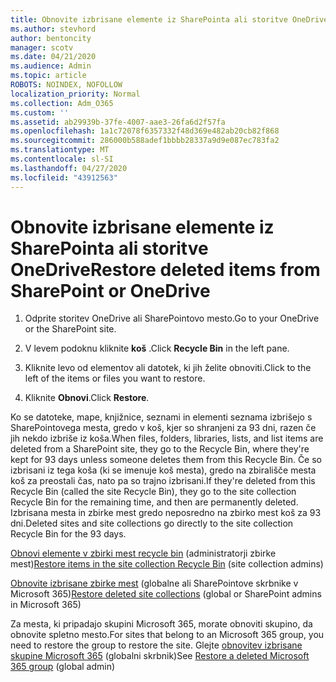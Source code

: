 ```yaml
---
title: Obnovite izbrisane elemente iz SharePointa ali storitve OneDrive
ms.author: stevhord
author: bentoncity
manager: scotv
ms.date: 04/21/2020
ms.audience: Admin
ms.topic: article
ROBOTS: NOINDEX, NOFOLLOW
localization_priority: Normal
ms.collection: Adm_O365
ms.custom: ''
ms.assetid: ab29939b-37fe-4007-aae3-26fa6d2f57fa
ms.openlocfilehash: 1a1c72078f6357332f48d369e482ab20cb82f868
ms.sourcegitcommit: 286000b588adef1bbbb28337a9d9e087ec783fa2
ms.translationtype: MT
ms.contentlocale: sl-SI
ms.lasthandoff: 04/27/2020
ms.locfileid: "43912563"
---
```

# <a name="restore-deleted-items-from-sharepoint-or-onedrive"></a><span data-ttu-id="b1ab0-102">Obnovite izbrisane elemente iz SharePointa ali storitve OneDrive</span><span class="sxs-lookup"><span data-stu-id="b1ab0-102">Restore deleted items from SharePoint or OneDrive</span></span>

1. <span data-ttu-id="b1ab0-103">Odprite storitev OneDrive ali SharePointovo mesto.</span><span class="sxs-lookup"><span data-stu-id="b1ab0-103">Go to your OneDrive or the SharePoint site.</span></span>
    
2. <span data-ttu-id="b1ab0-104">V levem podoknu kliknite **koš** .</span><span class="sxs-lookup"><span data-stu-id="b1ab0-104">Click **Recycle Bin** in the left pane.</span></span> 
    
3. <span data-ttu-id="b1ab0-105">Kliknite levo od elementov ali datotek, ki jih želite obnoviti.</span><span class="sxs-lookup"><span data-stu-id="b1ab0-105">Click to the left of the items or files you want to restore.</span></span>
    
4. <span data-ttu-id="b1ab0-106">Kliknite **Obnovi**.</span><span class="sxs-lookup"><span data-stu-id="b1ab0-106">Click **Restore**.</span></span> 
    
<span data-ttu-id="b1ab0-107">Ko se datoteke, mape, knjižnice, seznami in elementi seznama izbrišejo s SharePointovega mesta, gredo v koš, kjer so shranjeni za 93 dni, razen če jih nekdo izbriše iz koša.</span><span class="sxs-lookup"><span data-stu-id="b1ab0-107">When files, folders, libraries, lists, and list items are deleted from a SharePoint site, they go to the Recycle Bin, where they're kept for 93 days unless someone deletes them from this Recycle Bin.</span></span> <span data-ttu-id="b1ab0-108">Če so izbrisani iz tega koša (ki se imenuje koš mesta), gredo na zbirališče mesta koš za preostali čas, nato pa so trajno izbrisani.</span><span class="sxs-lookup"><span data-stu-id="b1ab0-108">If they're deleted from this Recycle Bin (called the site Recycle Bin), they go to the site collection Recycle Bin for the remaining time, and then are permanently deleted.</span></span> <span data-ttu-id="b1ab0-109">Izbrisana mesta in zbirke mest gredo neposredno na zbirko mest koš za 93 dni.</span><span class="sxs-lookup"><span data-stu-id="b1ab0-109">Deleted sites and site collections go directly to the site collection Recycle Bin for the 93 days.</span></span>
  
<span data-ttu-id="b1ab0-110">[Obnovi elemente v zbirki mest recycle bin](https://go.microsoft.com/fwlink/?linkid=867800) (administratorji zbirke mest)</span><span class="sxs-lookup"><span data-stu-id="b1ab0-110">[Restore items in the site collection Recycle Bin](https://go.microsoft.com/fwlink/?linkid=867800) (site collection admins)</span></span> 
  
<span data-ttu-id="b1ab0-111">[Obnovite izbrisane zbirke mest](https://go.microsoft.com/fwlink/?linkid=867660) (globalne ali SharePointove skrbnike v Microsoft 365)</span><span class="sxs-lookup"><span data-stu-id="b1ab0-111">[Restore deleted site collections](https://go.microsoft.com/fwlink/?linkid=867660) (global or SharePoint admins in Microsoft 365)</span></span> 
  
<span data-ttu-id="b1ab0-112">Za mesta, ki pripadajo skupini Microsoft 365, morate obnoviti skupino, da obnovite spletno mesto.</span><span class="sxs-lookup"><span data-stu-id="b1ab0-112">For sites that belong to an Microsoft 365 group, you need to restore the group to restore the site.</span></span> <span data-ttu-id="b1ab0-113">Glejte [obnovitev izbrisane skupine Microsoft 365](https://go.microsoft.com/fwlink/?linkid=867802) (globalni skrbnik)</span><span class="sxs-lookup"><span data-stu-id="b1ab0-113">See [Restore a deleted Microsoft 365 group](https://go.microsoft.com/fwlink/?linkid=867802) (global admin)</span></span> 
  

